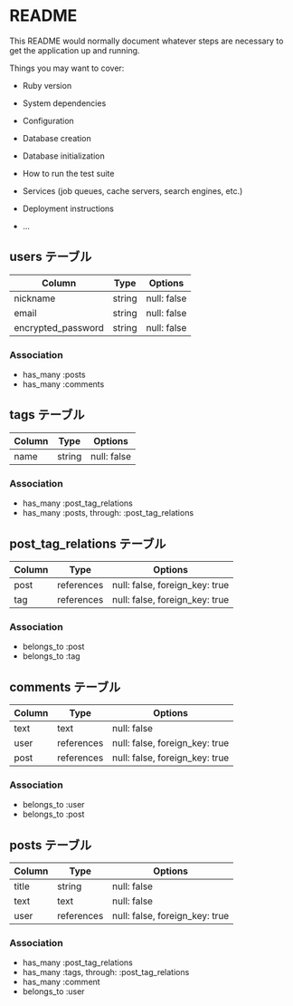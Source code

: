 # README

This README would normally document whatever steps are necessary to get the
application up and running.

Things you may want to cover:

* Ruby version

* System dependencies

* Configuration

* Database creation

* Database initialization

* How to run the test suite

* Services (job queues, cache servers, search engines, etc.)

* Deployment instructions

* ...



## users テーブル

| Column             | Type   | Options     |
| ------------------ | ------ | ----------- |
| nickname           | string | null: false |
| email              | string | null: false |
| encrypted_password | string | null: false |

### Association

- has_many :posts
- has_many :comments

## tags テーブル

| Column | Type   | Options     |
| ------ | ------ | ----------- |
| name   | string | null: false |

### Association

- has_many :post_tag_relations
- has_many :posts, through: :post_tag_relations

## post_tag_relations テーブル

| Column | Type       | Options                        |
| ------ | ---------- | ------------------------------ |
| post   | references | null: false, foreign_key: true |
| tag    | references | null: false, foreign_key: true |

### Association

- belongs_to :post
- belongs_to :tag

## comments テーブル

| Column  | Type       | Options                        |
| ------- | ---------- | ------------------------------ |
| text    | text       | null: false                    |
| user    | references | null: false, foreign_key: true |
| post    | references | null: false, foreign_key: true |

### Association

- belongs_to :user
- belongs_to :post

## posts テーブル

| Column  | Type       | Options                        |
| ------- | ---------- | ------------------------------ |
| title   | string     | null: false                    |
| text    | text       | null: false                    |
| user    | references | null: false, foreign_key: true |

### Association

- has_many :post_tag_relations
- has_many :tags, through: :post_tag_relations
- has_many :comment
- belongs_to :user

